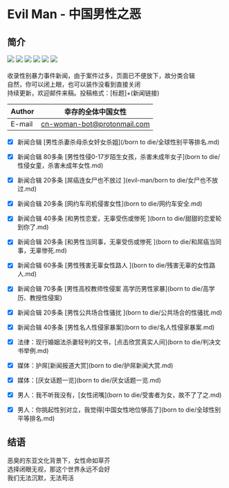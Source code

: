 # Evil Man - 中国男性之恶
## 简介
![](https://img.shields.io/badge/%E5%A5%B3%E7%AB%A5-%E4%BF%9D%E6%8A%A4-blue)
![](https://img.shields.io/badge/%E5%A4%BA%E5%91%BD-%E6%81%8B%E7%88%B1-red)
![](https://img.shields.io/badge/%E9%AB%98%E6%A0%A1-%E6%80%A7%E4%BE%B5-orange)
![](https://img.shields.io/badge/-%E6%80%A7%E9%AA%9A%E6%89%B0-lightgrey)
![](https://img.shields.io/badge/%E5%A9%9A%E5%A5%B3-%E5%AE%B6%E6%9A%B4-blueviolet)
![](https://img.shields.io/badge/%E7%BD%91%E7%BA%A6%E8%BD%A6-%E5%AE%89%E5%85%A8-brightgreen)<br>
<br>收录性别暴力事件新闻，由于案件过多，页面已不便放下，故分类合辑<br>
自然，你可以闭上眼，也可以装作没看到直接关闭<br>
持续更新，欢迎邮件来稿。投稿格式：[标题]+(新闻链接)<br>

|Author|幸存的全体中国女性|
|---|---
|E-mail|cn-woman-bot@protonmail.com


- [x] 新闻合辑 [男性杀妻杀母杀女奸女杀姐](/born to die/全球性别平等排名.md)<br>
- [x] 新闻合辑 80多条 [男性性侵0-17岁陌生女孩，杀害未成年女子](born to die/性侵女童，杀害未成年女性.md)<br>
- [x] 新闻合辑 20多条 [屌癌连女尸也不放过 ](evil-man/born to die/女尸也不放过.md)<br>
- [x] 新闻合辑 20多条 [网约车司机侵害女性](born to die/网约车安全.md)<br>
- [x] 新闻合辑 40多条 [和男性恋爱，无辜受伤或惨死 ](born to die/甜甜的恋爱轮到你了.md)<br>
- [x] 新闻合辑 20多条 [和男性当同事，无辜受伤或惨死 ](born to die/和屌癌当同事，无辜惨死.md)<br>
- [x] 新闻合辑 60多条 [男性残害无辜女性路人 ](born to die/残害无辜的女性路人.md)<br>
- [x] 新闻合辑 70多条 [男性高校教师性侵案 高学历男性家暴](born to die/高学历、教授性侵案)<br>
- [x] 新闻合辑 20多条 [男性公共场合性骚扰 ](born to die/公共场合的性骚扰.md)<br>
- [x] 新闻合辑 40多条 [男性名人性侵家暴案](born to die/名人性侵家暴案.md)<br>

- [x] 法律：现行婚姻法杀妻轻判的文书，[点击欣赏真实人间](born to die/判决文书举例.md)<br>
- [x] 媒体：护屌[新闻报道大赏](born to die/护屌新闻大赏.md)<br>
- [x] 媒体：[厌女话题一览](born to die/厌女话题一览.md)<br>
- [x] 男人：我不听我没有，[女性闭嘴](born to die/受害者为女，故不了了之.md)<br>
- [x] 男人：你挑起性别对立，我觉得[中国女性地位够高了](born to die/全球性别平等排名.md)<br>

## 结语 

恶臭的东亚文化背景下，女性命如草芥<br>
选择闭眼无视，那这个世界永远不会好<br>
我们无法沉默，无法苟活<br>
